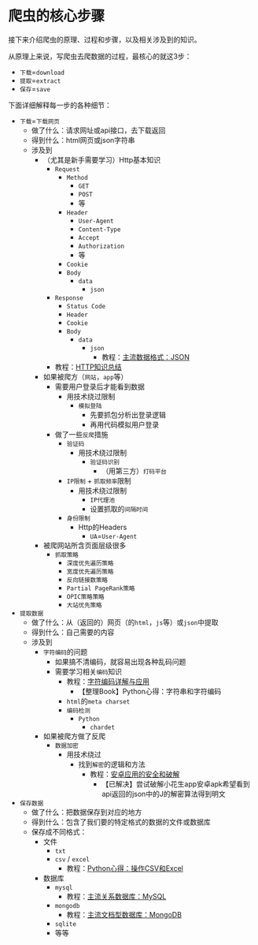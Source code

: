 # 爬虫的核心步骤

接下来介绍爬虫的原理、过程和步骤，以及相关涉及到的知识。

从原理上来说，写爬虫去爬数据的过程，最核心的就这3步：

* `下载`=`download`
* `提取`=`extract`
* `保存`=`save`

下面详细解释每一步的各种细节：

* `下载`=`下载网页`
  * 做了什么：请求网址或api接口，去下载返回
  * 得到什么：html网页或json字符串
  * 涉及到
    * （尤其是新手需要学习）Http基本知识
      * `Request`
        * `Method`
          * `GET`
          * `POST`
          * 等
        * `Header`
          * `User-Agent`
          * `Content-Type`
          * `Accept`
          * `Authorization`
          * 等
        * `Cookie`
        * `Body`
          * `data`
            * `json`
      * `Response`
        * `Status Code`
        * `Header`
        * `Cookie`
        * `Body`
          * `data`
            * `json`
              * 教程：[主流数据格式：JSON](http://book.crifan.com/books/common_data_format_json/website)
      * 教程：[HTTP知识总结](http://book.crifan.com/books/http_summary/website)
    * 如果被爬方（`网站`，`app`等）
      * 需要用户登录后才能看到数据
        * 用技术绕过限制
          * `模拟登陆`
            * 先要抓包分析出登录逻辑
            * 再用代码模拟用户登录
      * 做了一些`反爬`措施
        * `验证码`
          * 用技术绕过限制
            * `验证码识别`
              * （用第三方）`打码平台`
        * `IP限制` + `抓取频率`限制
          * 用技术绕过限制
            * `IP代理池`
            * 设置抓取的`间隔时间`
        * `身份限制`
          * Http的Headers
            * `UA`=`User-Agent`
    * 被爬网站所含页面层级很多
      * `抓取策略`
        * `深度优先遍历策略`
        * `宽度优先遍历策略`
        * `反向链接数策略`
        * `Partial PageRank策略`
        * `OPIC策略策略`
        * `大站优先策略`
* `提取数据`
  * 做了什么：从（返回的）网页（的`html`，`js`等）或`json`中提取
  * 得到什么：自己需要的内容
  * 涉及到
    * `字符编码`的问题
      * 如果搞不清编码，就容易出现各种乱码问题
      * 需要学习相关`编码`知识
        * 教程：[字符编码详解与应用](https://book.crifan.com/books/str_encoding_detail_application/website/)
          * 【整理Book】Python心得：字符串和字符编码
        * `html`的`meta charset`
        * `编码检测`
          * `Python`
            * `chardet`
    * 如果被爬方做了反爬
      * `数据加密`
        * 用技术绕过
          * 找到`解密`的逻辑和方法
            * 教程：[安卓应用的安全和破解](https://book.crifan.com/books/android_app_security_crack/website/)
              * 【已解决】尝试破解小花生app安卓apk希望看到api返回的json中的J的解密算法得到明文
* `保存数据`
  * 做了什么：把数据保存到对应的地方
  * 得到什么：包含了我们要的特定格式的数据的文件或数据库
  * 保存成不同格式：
    * 文件
      * `txt`
      * `csv` / `excel`
        * 教程：[Python心得：操作CSV和Excel](http://book.crifan.com/books/python_experience_csv_excel/website)
    * 数据库
      * `mysql`
        * 教程：[主流关系数据库：MySQL](http://book.crifan.com/books/popular_rmdb_mysql/website/)
      * `mongodb`
        * 教程：[主流文档型数据库：MongoDB](http://book.crifan.com/books/popular_document_db_mongodb/website)
      * `sqlite`
      * 等等